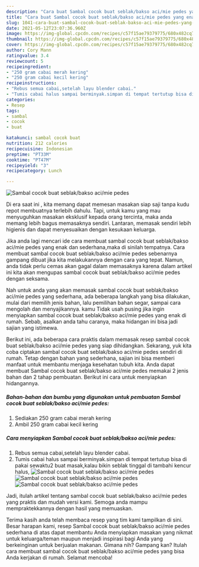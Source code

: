```yaml
---
description: "Cara buat Sambal cocok buat seblak/bakso aci/mie pedes yang enak Untuk Jualan"
title: "Cara buat Sambal cocok buat seblak/bakso aci/mie pedes yang enak Untuk Jualan"
slug: 1041-cara-buat-sambal-cocok-buat-seblak-bakso-aci-mie-pedes-yang-enak-untuk-jualan
date: 2021-05-12T23:07:36.960Z
image: https://img-global.cpcdn.com/recipes/c57f15ae79379775/680x482cq70/sambal-cocok-buat-seblakbakso-acimie-pedes-foto-resep-utama.jpg
thumbnail: https://img-global.cpcdn.com/recipes/c57f15ae79379775/680x482cq70/sambal-cocok-buat-seblakbakso-acimie-pedes-foto-resep-utama.jpg
cover: https://img-global.cpcdn.com/recipes/c57f15ae79379775/680x482cq70/sambal-cocok-buat-seblakbakso-acimie-pedes-foto-resep-utama.jpg
author: Cory Mann
ratingvalue: 3.4
reviewcount: 5
recipeingredient:
- "250 gram cabai merah kering"
- "250 gram cabai kecil kering"
recipeinstructions:
- "Rebus semua cabai,setelah layu blender cabai."
- "Tumis cabai halus sampai berminyak.simpan di tempat tertutup bisa di pakai sewaktu2 buat masak,kalau bikin seblak tinggal di tambahi kencur halus,"
categories:
- Resep
tags:
- sambal
- cocok
- buat

katakunci: sambal cocok buat 
nutrition: 212 calories
recipecuisine: Indonesian
preptime: "PT33M"
cooktime: "PT47M"
recipeyield: "3"
recipecategory: Lunch

---
```



![Sambal cocok buat seblak/bakso aci/mie pedes](https://img-global.cpcdn.com/recipes/c57f15ae79379775/680x482cq70/sambal-cocok-buat-seblakbakso-acimie-pedes-foto-resep-utama.jpg)

Di era  saat ini , kita memang dapat memesan masakan siap saji tanpa kudu repot membuatnya terlebih dahulu. Tapi, untuk kamu yang mau menyuguhkan masakan eksklusif kepada orang tercinta, maka anda memang lebih bagus memasaknya sendiri. Lantaran, memasak sendiri lebih higienis dan dapat menyesuaikan dengan kesukaan keluarga.

Jika anda lagi mencari ide cara membuat sambal cocok buat seblak/bakso aci/mie pedes yang enak dan sederhana,maka di sinilah tempatnya. Cara membuat sambal cocok buat seblak/bakso aci/mie pedes  sebenarnya gampang dibuat jika kita melakukannya dengan cara yang tepat. Namun, anda tidak perlu cemas akan gagal dalam memasaknya 
karena dalam artikel ini kita akan mengupas sambal cocok buat seblak/bakso aci/mie pedes dengan seksama.  



Nah untuk anda yang akan memasak sambal cocok buat seblak/bakso aci/mie pedes yang sederhana, ada beberapa langkah yang bisa dilakukan, mulai dari memilih jenis bahan, lalu pemilihan bahan segar, sampai cara mengolah dan menyajikannya. kamu Tidak usah pusing jika ingin menyiapkan sambal cocok buat seblak/bakso aci/mie pedes yang enak di rumah. Sebab, asalkan anda  tahu caranya, maka hidangan ini bisa jadi sajian yang istimewa.

Berikut ini, ada beberapa cara praktis  dalam memasak resep sambal cocok buat seblak/bakso aci/mie pedes yang siap dihidangkan. Sekarang, yuk kita coba ciptakan sambal cocok buat seblak/bakso aci/mie pedes sendiri di rumah. Tetap dengan bahan yang sederhana, sajian ini bisa memberi manfaat untuk membantu menjaga kesehatan tubuh kita. Anda dapat membuat Sambal cocok buat seblak/bakso aci/mie pedes memakai 2 jenis bahan dan 2 tahap pembuatan. Berikut ini cara untuk menyiapkan hidangannya.

<!--inarticleads1-->

##### Bahan-bahan dan bumbu yang digunakan untuk pembuatan Sambal cocok buat seblak/bakso aci/mie pedes:

1. Sediakan 250 gram cabai merah kering
1. Ambil 250 gram cabai kecil kering




<!--inarticleads2-->

##### Cara menyiapkan Sambal cocok buat seblak/bakso aci/mie pedes:

1. Rebus semua cabai,setelah layu blender cabai.
1. Tumis cabai halus sampai berminyak.simpan di tempat tertutup bisa di pakai sewaktu2 buat masak,kalau bikin seblak tinggal di tambahi kencur halus,
<img src="https://img-global.cpcdn.com/steps/f1870de952131e56/160x128cq70/sambal-cocok-buat-seblakbakso-acimie-pedes-langkah-memasak-2-foto.jpg" alt="Sambal cocok buat seblak/bakso aci/mie pedes"><img src="https://img-global.cpcdn.com/steps/a657d41fe0756994/160x128cq70/sambal-cocok-buat-seblakbakso-acimie-pedes-langkah-memasak-2-foto.jpg" alt="Sambal cocok buat seblak/bakso aci/mie pedes"><img src="https://img-global.cpcdn.com/steps/72eaf8e5fea4ce69/160x128cq70/sambal-cocok-buat-seblakbakso-acimie-pedes-langkah-memasak-2-foto.jpg" alt="Sambal cocok buat seblak/bakso aci/mie pedes">



Jadi, itulah artikel tentang  sambal cocok buat seblak/bakso aci/mie pedes  yang praktis dan mudah versi kami. Semoga anda mampu mempraktekkannya dengan hasil yang memuaskan. 

Terima kasih anda telah membaca resep yang tim kami tampilkan di sini. Besar harapan kami, resep  Sambal cocok buat seblak/bakso aci/mie pedes sederhana di atas dapat membantu Anda menyiapkan masakan yang nikmat untuk keluarga/teman maupun menjadi inspirasi bagi Anda yang berkeinginan untuk berjualan makanan. Gimana nih? Gampang kan? Itulah cara membuat sambal cocok buat seblak/bakso aci/mie pedes yang bisa Anda kerjakan di rumah. Selamat mencoba!

